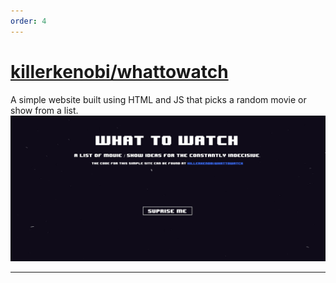 ```yaml
---
order: 4
---
```


# [killerkenobi/whattowatch](https://github.com/killerkenobi/whattowatch)

A simple website built using HTML and JS that picks a random movie or show from a list.
![killerkenobi/whattowatch](/images/whattowatch_home.png)

---
